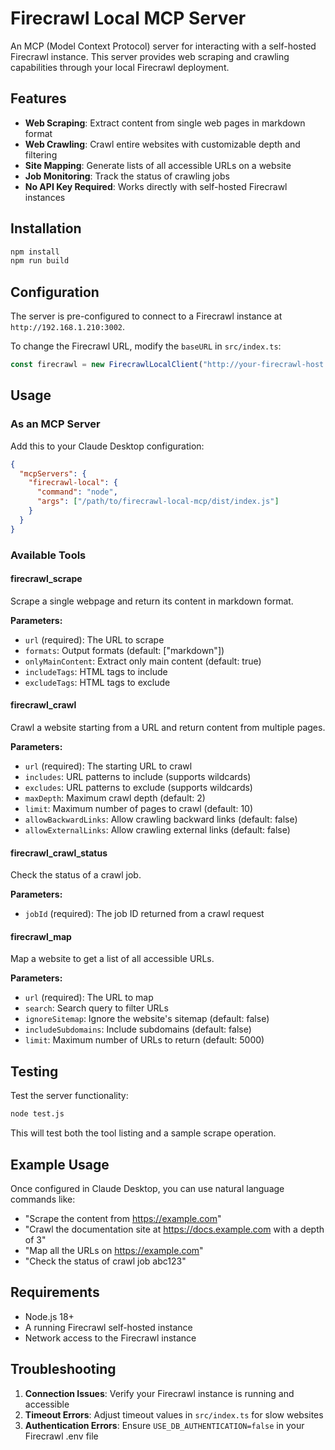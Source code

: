 # Firecrawl Local MCP Server

An MCP (Model Context Protocol) server for interacting with a self-hosted Firecrawl instance. This server provides web scraping and crawling capabilities through your local Firecrawl deployment.

## Features

- **Web Scraping**: Extract content from single web pages in markdown format
- **Web Crawling**: Crawl entire websites with customizable depth and filtering
- **Site Mapping**: Generate lists of all accessible URLs on a website
- **Job Monitoring**: Track the status of crawling jobs
- **No API Key Required**: Works directly with self-hosted Firecrawl instances

## Installation

```bash
npm install
npm run build
```

## Configuration

The server is pre-configured to connect to a Firecrawl instance at `http://192.168.1.210:3002`.

To change the Firecrawl URL, modify the `baseURL` in `src/index.ts`:

```typescript
const firecrawl = new FirecrawlLocalClient("http://your-firecrawl-host:3002");
```

## Usage

### As an MCP Server

Add this to your Claude Desktop configuration:

```json
{
  "mcpServers": {
    "firecrawl-local": {
      "command": "node",
      "args": ["/path/to/firecrawl-local-mcp/dist/index.js"]
    }
  }
}
```

### Available Tools

#### firecrawl_scrape
Scrape a single webpage and return its content in markdown format.

**Parameters:**
- `url` (required): The URL to scrape
- `formats`: Output formats (default: ["markdown"])
- `onlyMainContent`: Extract only main content (default: true)
- `includeTags`: HTML tags to include
- `excludeTags`: HTML tags to exclude

#### firecrawl_crawl
Crawl a website starting from a URL and return content from multiple pages.

**Parameters:**
- `url` (required): The starting URL to crawl
- `includes`: URL patterns to include (supports wildcards)
- `excludes`: URL patterns to exclude (supports wildcards)
- `maxDepth`: Maximum crawl depth (default: 2)
- `limit`: Maximum number of pages to crawl (default: 10)
- `allowBackwardLinks`: Allow crawling backward links (default: false)
- `allowExternalLinks`: Allow crawling external links (default: false)

#### firecrawl_crawl_status
Check the status of a crawl job.

**Parameters:**
- `jobId` (required): The job ID returned from a crawl request

#### firecrawl_map
Map a website to get a list of all accessible URLs.

**Parameters:**
- `url` (required): The URL to map
- `search`: Search query to filter URLs
- `ignoreSitemap`: Ignore the website's sitemap (default: false)
- `includeSubdomains`: Include subdomains (default: false)
- `limit`: Maximum number of URLs to return (default: 5000)

## Testing

Test the server functionality:

```bash
node test.js
```

This will test both the tool listing and a sample scrape operation.

## Example Usage

Once configured in Claude Desktop, you can use natural language commands like:

- "Scrape the content from https://example.com"
- "Crawl the documentation site at https://docs.example.com with a depth of 3"
- "Map all the URLs on https://example.com"
- "Check the status of crawl job abc123"

## Requirements

- Node.js 18+
- A running Firecrawl self-hosted instance
- Network access to the Firecrawl instance

## Troubleshooting

1. **Connection Issues**: Verify your Firecrawl instance is running and accessible
2. **Timeout Errors**: Adjust timeout values in `src/index.ts` for slow websites
3. **Authentication Errors**: Ensure `USE_DB_AUTHENTICATION=false` in your Firecrawl .env file